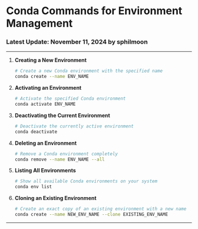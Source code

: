 # Conda Commands for Environment Management

### Latest Update: November 11, 2024 by sphilmoon

---

1. **Creating a New Environment**

    ```bash
    # Create a new Conda environment with the specified name
    conda create --name ENV_NAME
    ```

2. **Activating an Environment**

    ```bash
    # Activate the specified Conda environment
    conda activate ENV_NAME
    ```

3. **Deactivating the Current Environment**

    ```bash
    # Deactivate the currently active environment
    conda deactivate
    ```

4. **Deleting an Environment**

    ```bash
    # Remove a Conda environment completely
    conda remove --name ENV_NAME --all
    ```

5. **Listing All Environments**

    ```bash
    # Show all available Conda environments on your system
    conda env list
    ```

6. **Cloning an Existing Environment**

    ```bash
    # Create an exact copy of an existing environment with a new name
    conda create --name NEW_ENV_NAME --clone EXISTING_ENV_NAME
    ```

---

